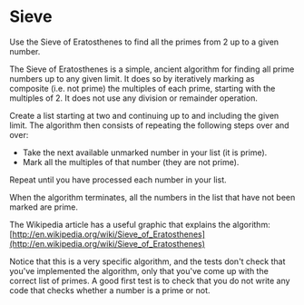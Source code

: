 # Sieve

Use the Sieve of Eratosthenes to find all the primes from 2 up to a given
number.

The Sieve of Eratosthenes is a simple, ancient algorithm for finding all
prime numbers up to any given limit. It does so by iteratively marking as
composite (i.e. not prime) the multiples of each prime, starting with the
multiples of 2. It does not use any division or remainder operation.

Create a list starting at two and continuing up to and including the given limit.
The algorithm then consists of repeating the following steps over and over:

- Take the next available unmarked number in your list (it is prime).
- Mark all the multiples of that number (they are not prime).

Repeat until you have processed each number in your list.

When the algorithm terminates, all the numbers in the list that have not
been marked are prime.

The Wikipedia article has a useful graphic that explains the algorithm:
[http://en.wikipedia.org/wiki/Sieve_of_Eratosthenes](http://en.wikipedia.org/wiki/Sieve_of_Eratosthenes)

Notice that this is a very specific algorithm, and the tests don't check
that you've implemented the algorithm, only that you've come up with the
correct list of primes. A good first test is to check that you do not
write any code that checks whether a number is a prime or not.

